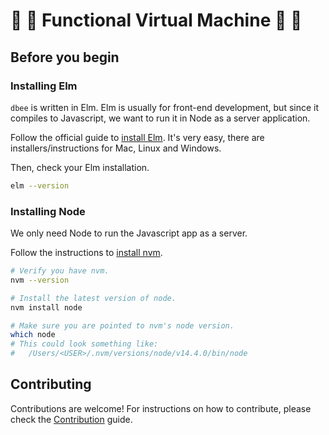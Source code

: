 # 🌻 🐝 Functional Virtual Machine 🐝 🌻

## Before you begin

### Installing Elm

`dbee` is written in Elm.
Elm is usually for front-end development,
but since it compiles to Javascript,
we want to run it in Node as a server application.

Follow the official guide to
[install Elm](https://guide.elm-lang.org/install/elm.html).
It's very easy, there are installers/instructions for Mac, Linux and Windows.

Then, check your Elm installation.

```sh
elm --version
```

### Installing Node

We only need Node to run the Javascript app as a server.

Follow the instructions to
[install nvm](https://github.com/nvm-sh/nvm#installing-and-updating).

```sh
# Verify you have nvm.
nvm --version

# Install the latest version of node.
nvm install node

# Make sure you are pointed to nvm's node version.
which node
# This could look something like:
#   /Users/<USER>/.nvm/versions/node/v14.4.0/bin/node
```

## Contributing

Contributions are welcome! For instructions on how to contribute,
please check the [Contribution](CONTRIBUTING.md) guide.
